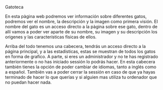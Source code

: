 Gatoteca

En esta pàgina web podremos ver información sobre diferentes gatos, podremos ver el nombre, la descripción y la imagen como primera visión. El nombre del gato es un acceso directo a la pàgina sobre ese gato, dentro de allí vamos a poder ver aparte de su nombre, su imagen y su descripción los origenes y las características físicas de ellos.

Arriba del todo tenemos una cabecera, tendrás un acceso directo a la página principal, y a las estadísticas, estas
se muestran de todos los gatos en forma de grafico. A parte, si eres un administrador y no te has registrado 
anteriormente o no has iniciado sessión lo podrás hacer. En esta cabecera también tienes la opción de poder cambiar de idiomas, tanto a inglés como a español. También vas a poder cerrar la sessión en caso de que ya hayas terminado de hacer lo que querías y si alguien mas utiliza tu ordenador que no puedan hacer nada.
